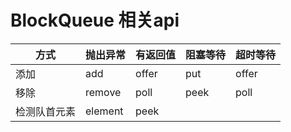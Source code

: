 # BlockQueue 相关api

| 方式         | 抛出异常 | 有返回值 | 阻塞等待 | 超时等待 |
| ------------ | -------- | -------- | -------- | -------- |
| 添加         | add      | offer    | put      | offer    |
| 移除         | remove   | poll     | peek     | poll     |
| 检测队首元素 | element  | peek     |          |          |






